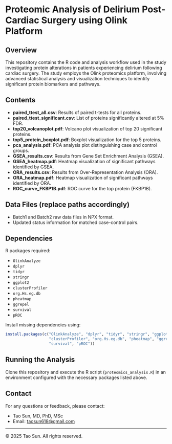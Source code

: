 # Proteomic Analysis of Delirium Post-Cardiac Surgery using Olink Platform

## Overview
This repository contains the R code and analysis workflow used in the study investigating protein alterations in patients experiencing delirium following cardiac surgery. The study employs the Olink proteomics platform, involving advanced statistical analysis and visualization techniques to identify significant protein biomarkers and pathways.

## Contents
- **paired_ttest_all.csv**: Results of paired t-tests for all proteins.
- **paired_ttest_significant.csv**: List of proteins significantly altered at 5% FDR.
- **top20_volcanoplot.pdf**: Volcano plot visualization of top 20 significant proteins.
- **top5_protein_boxplot.pdf**: Boxplot visualization for the top 5 proteins.
- **pca_analysis.pdf**: PCA analysis plot distinguishing case and control groups.
- **GSEA_results.csv**: Results from Gene Set Enrichment Analysis (GSEA).
- **GSEA_heatmap.pdf**: Heatmap visualization of significant pathways identified by GSEA.
- **ORA_results.csv**: Results from Over-Representation Analysis (ORA).
- **ORA_heatmap.pdf**: Heatmap visualization of significant pathways identified by ORA.
- **ROC_curve_FKBP1B.pdf**: ROC curve for the top protein (FKBP1B).

## Data Files (replace paths accordingly)
- Batch1 and Batch2 raw data files in NPX format.
- Updated status information for matched case-control pairs.

## Dependencies
R packages required:
- `OlinkAnalyze`
- `dplyr`
- `tidyr`
- `stringr`
- `ggplot2`
- `clusterProfiler`
- `org.Hs.eg.db`
- `pheatmap`
- `ggrepel`
- `survival`
- `pROC`

Install missing dependencies using:
```R
install.packages(c("OlinkAnalyze", "dplyr", "tidyr", "stringr", "ggplot2", 
                   "clusterProfiler", "org.Hs.eg.db", "pheatmap", "ggrepel", 
                   "survival", "pROC"))
```

## Running the Analysis
Clone this repository and execute the R script (`proteomics_analysis.R`) in an environment configured with the necessary packages listed above.

## Contact
For any questions or feedback, please contact:
- Tao Sun, MD, PhD, MSc  
- Email: taosun618@gmail.com

---

© 2025 Tao Sun. All rights reserved.
